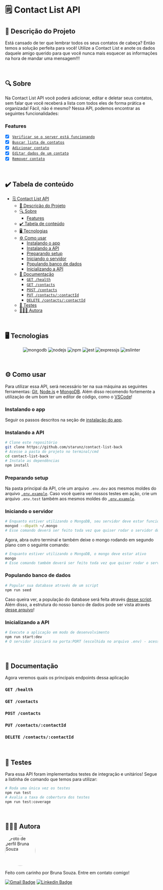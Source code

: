# 🗒️ Contact List API
## 🚀 Descrição do Projeto
Está cansado de ter que lembrar todos os seus contatos de cabeça? Então temos a solução perfeita para você! Utilize a Contact List e anote os dados daquele amigo querido para que você nunca mais esquecer as informações na hora de mandar uma mensagem!!!


<br/>


## 🔍 Sobre
Na Contact List API você poderá adicionar, editar e deletar seus contatos, sem falar que você receberá a lista com todos eles de forma prática e organizada! Fácil, não é mesmo? Nessa API, podemos encontrar as seguintes funcionalidades:

### Features
- [x] [`Verificar se o server está funcionando`](#get-health)
- [x] [`Buscar lista de contatos`](#get-contacts)
- [x] [`Adicionar contato`](#post-contacts)
- [x] [`Editar dados de um contato`](#put-contactscontactid)
- [x] [`Remover contato`](#delete-contactscontactid)

<br/>


## ✔️ Tabela de conteúdo
<!--ts-->
- [🗒️ Contact List API](#️-contact-list-api)
	- [🚀 Descrição do Projeto](#-descrição-do-projeto)
	- [🔍 Sobre](#-sobre)
		- [Features](#features)
	- [✔️ Tabela de conteúdo](#️-tabela-de-conteúdo)
	- [🖥 Tecnologias](#-tecnologias)
	- [⚙ Como usar](#-como-usar)
		- [Instalando o app](#instalando-o-app)
		- [Instalando a API](#instalando-a-api)
		- [Preparando setup](#preparando-setup)
		- [Iniciando o servidor](#iniciando-o-servidor)
		- [Populando banco de dados](#populando-banco-de-dados)
		- [Inicializando a API](#inicializando-a-api)
	- [📜 Documentação](#-documentação)
		- [`GET /health`](#get-health)
		- [`GET /contacts`](#get-contacts)
		- [`POST /contacts`](#post-contacts)
		- [`PUT /contacts/:contactId`](#put-contactscontactid)
		- [`DELETE /contacts/:contactId`](#delete-contactscontactid)
	- [🤖 Testes](#-testes)
	- [👨🏼‍💻 Autora](#-autora)
<!--te-->

<br/>


## 🖥 Tecnologias
<p align="center">
  <img alt="mongodb" src="https://img.shields.io/badge/MongoDB-4EA94B?style=for-the-badge&logo=mongodb&logoColor=white"/>
  <img alt="nodejs" src="https://img.shields.io/badge/Node.js-339933?style=for-the-badge&logo=nodedotjs&logoColor=white"/>
  <img alt="npm" src="https://img.shields.io/badge/npm-CB3837?style=for-the-badge&logo=npm&logoColor=white"/>
	<img alt="jest" src="https://img.shields.io/badge/Jest-C21325?style=for-the-badge&logo=jest&logoColor=white"/>
  <img alt="expressjs" src="https://img.shields.io/badge/Express.js-000000?style=for-the-badge&logo=express&logoColor=white"/>
  <img alt="eslinter" src="https://img.shields.io/badge/eslint-3A33D1?style=for-the-badge&logo=eslint&logoColor=white"/>
</p>

<br/>


## ⚙ Como usar

Para utilizar essa API, será necessário ter na sua máquina as seguintes ferramentas:
[Git](https://git-scm.com), [Node.js](https://nodejs.org/en/) e [MongoDB](https://www.mongodb.com/).
Além disso recomendo fortemente a utilização de um bom ter um editor de código, como o [VSCode](https://code.visualstudio.com/)!


### Instalando o app
Seguir os passos descritos na seção de [instalação do app](https://github.com/starunz/ContactList/blob/main/README.md).

### Instalando a API
```bash
# Clone este repositório
git clone https://github.com/starunz/contact-list-back
# Acesse a pasta do projeto no terminal/cmd
cd contact-list-back
# Instale as dependências
npm install
```


### Preparando setup
Na pasta principal da API, crie um arquivo `.env.dev` aos mesmos moldes do arquivo [`.env.example`](https://github.com/starunz/contact-list-back/blob/main/.env.example). Caso você queira ver nossos testes em ação, crie um arquivo `.env.test` também aos mesmos moldes do [`.env.example`](https://github.com/starunz/contact-list-back/blob/main/.env.example).


### Iniciando o servidor

```bash
# Enquanto estiver utilizando o MongoDB, seu servidor deve estar funcionando
mongod --dbpath ~/.mongo
# Esse comando deverá ser feito toda vez que quiser rodar o servidor do mongoDB
```
Agora, abra outro terminal e também deixe o mongo rodando em segundo plano com o seguinte comando:

```bash
# Enquanto estiver utilizando o MongoDB, o mongo deve estar ativo
mongo
# Esse comando também deverá ser feito toda vez que quiser rodar o servidor do mongoDB
```

### Populando banco de dados

```bash
# Popular sua database através de um script
npm run seed
```
Caso queira ver, a população do database será feita através [desse script](https://github.com/starunz/contact-list-back/blob/main/src/database/seed.ts). Além disso, a estrutura do nosso banco de dados pode ser vista através [desse arquivo](https://github.com/starunz/contact-list-back/blob/main/src/database/mock/contactsMock.ts)!


### Inicializando a API
```bash
# Execute a aplicação em modo de desenvolvimento
npm run start:dev
# O servidor iniciará na porta:PORT (escolhida no arquivo .env) - acesse http://localhost:PORT 
```

<br/>


## 📜 Documentação
Agora veremos quais os principais endpoints dessa aplicação

### `GET /health`

### `GET /contacts`

### `POST /contacts`

### `PUT /contacts/:contactId`

### `DELETE /contacts/:contactId`

<br/>


## 🤖 Testes
Para essa API foram implementados testes de integração e unitários! Segue a listinha de comando que temos para utilizar:

```bash
# Roda uma única vez os testes
npm run test
# Avalia a taxa de cobertura dos testes
npm run test:coverage
```

<br/>


## 👨🏼‍💻 Autora

<img border-radius='50%' style="border-radius: 50%;" src="https://avatars.githubusercontent.com/u/87653713?v=4" width="100px;" alt="Foto de perfil Bruna Souza"/>

Feito com carinho por Bruna Souza. Entre em contato comigo!

[![Gmail Badge](https://img.shields.io/badge/-busouza01@gmail.com-c14438?style=flat&logo=Gmail&logoColor=white&link=mailto:busouza01@gmail.com)](mailto:busouza01@gmail.com)
[![Linkedin Badge](https://img.shields.io/badge/-Bruna-Souza?style=flat&logo=Linkedin&logoColor=white&color=blue&link=https://www.linkedin.com/in/starunz)](https://www.linkedin.com/in/starunz) 

<br/><br/>
